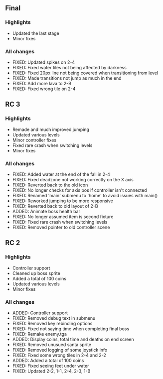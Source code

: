 ## Final

### Highlights
* Updated the last stage
* Minor fixes

### All changes
* FIXED: Updated spikes on 2-4
* FIXED: Fixed water tiles not being affected by darkness
* FIXED: Fixed 20px line not being covered when transitioning from level
* FIXED: Made transitions not jump as much in the end
* FIXED: Add more lava to 2-B
* FIXED: Fixed wrong tile on 2-4

## RC 3

### Highlights
* Remade and much improved jumping
* Updated various levels
* Minor controller fixes
* Fixed rare crash when switching levels
* Minor fixes

### All changes
* FIXED: Added water at the end of the fall in 2-4
* FIXED: Fixed deadzone not working correctly on the X axis
* FIXED: Reverted back to the old icon
* FIXED: No longer checks for axis pos if controller isn't connected
* FIXED: Renamed 'main' submenu to 'home' to avoid issues with main()
* FIXED: Reworked jumping to be more responsive
* FIXED: Reverted back to old layout of 2-B
* ADDED: Animate boss health bar
* FIXED: No longer assumed item is second fixture
* FIXED: Fixed rare crash when switching levels
* FIXED: Removed pointer to old controller scene

## RC 2

### Highlights
* Controller support
* Cleaned up boss sprite
* Added a total of 100 coins
* Updated various levels
* Minor fixes

### All changes
* ADDED: Controller support
* FIXED: Removed debug text in submenu
* FIXED: Removed key rebinding options
* FIXED: Fixed not saying time when completing final boss
* FIXED: Remake enemy.tga
* ADDED: Display coins, total time and deaths on end screen
* FIXED: Removed unusued santa sprite
* FIXED: Removed logging of some joystick info
* FIXED: Fixed some wrong tiles in 2-4 and 2-2
* ADDED: Added a total of 100 coins
* FIXED: Fixed seeing feet under water
* FIXED: Updated 2-2, 1-1, 2-4, 2-3, 1-B
